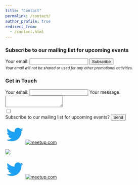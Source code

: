 ```yaml
---
title: "Contact"
permalink: /contact/
author_profile: true
redirect_from:
  - /contact.html
---
```


### Subscribe to our mailing list for upcoming events
<form
  action="https://formspree.io/f/xeqnlqkl"
  method="POST"
>
  <label>
    Your email:
    <input type="email" name="email" required>
  </label>
  <input type="hidden" name="_subject" value="Subscription (AI4code meetup)" />
  <!-- your other form fields go here -->
  <button type="submit">Subscribe</button>
</form>
<small><em>Your email will not be shared or used for any other promotional activities.</em></small>

### Get in Touch
<form
  action="https://formspree.io/f/xyyodyjj"
  method="POST"
>
  <label>
    Your email:
    <input type="email" name="email" required>
  </label>
  <label>
    Your message:
    <textarea name="message" required></textarea>
  </label>
  <!-- your other form fields go here -->
  <div>
    <input type="checkbox" id="subscribeEvents" name="subscribe" value="yes">
  </div>
  <label for="subscribeEvents">Subscribe to our mailing list for upcoming events?</label>
  <input type="hidden" name="_subject" value="Contact request (AI4code meetup)" />
  <button type="submit">Send</button>
</form>



[<img alt="twitter" src="/images/twitter-thumb_60.jpg" />](https://twitter.com/ai4code_meetup) 
[<img alt="meetup.com" src="https://ai4code-london.github.io/images/twitter-thumb_60.jpg" />](https://www.meetup.com/ai4code-meetup/)

<p>
 <a href="https://twitter.com/ai4code_meetup">
  <img src="https://ai4code-london.github.io/images/twitter-thumb_60.jpg">
 </a>
</p>

[![twitter](/images/twitter-thumb_60.jpg)](https://twitter.com/ai4code_meetup)  [![meetup.com](https://ai4code-london.github.io/images/twitter-thumb_60.jpg)](https://www.meetup.com/ai4code-meetup/)
